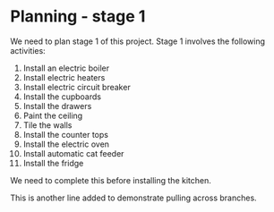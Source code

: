 # Planning - stage 1

We need to plan stage 1 of this project. Stage 1 involves the following activities:

1. Install an electric boiler
1. Install electric heaters
1. Install electric circuit breaker
1. Install the cupboards
1. Install the drawers
1. Paint the ceiling
1. Tile the walls
1. Install the counter tops
1. Install the electric oven
1. Install automatic cat feeder
1. Install the fridge

We need to complete this before installing the kitchen.

This is another line added to demonstrate pulling across branches.

